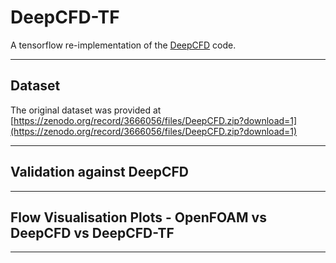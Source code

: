 # DeepCFD-TF
A tensorflow re-implementation of the [DeepCFD](https://github.com/mdribeiro/DeepCFD) code.

---
## Dataset
The original dataset was provided at [https://zenodo.org/record/3666056/files/DeepCFD.zip?download=1](https://zenodo.org/record/3666056/files/DeepCFD.zip?download=1)

---
## Validation against DeepCFD


---
## Flow Visualisation Plots - OpenFOAM vs DeepCFD vs DeepCFD-TF


---
## 

